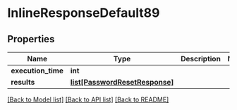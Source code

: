 # InlineResponseDefault89

## Properties
Name | Type | Description | Notes
------------ | ------------- | ------------- | -------------
**execution_time** | **int** |  | 
**results** | [**list[PasswordResetResponse]**](PasswordResetResponse.md) |  | 

[[Back to Model list]](../README.md#documentation-for-models) [[Back to API list]](../README.md#documentation-for-api-endpoints) [[Back to README]](../README.md)

